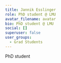 ```yaml
---
title: Jannik Esslinger
role: PhD student @ LMU
avatar_filename: avatar
bio: PhD student @ LMU
social: []
superuser: false
user_groups:
  - Grad Students
---
```

PhD student